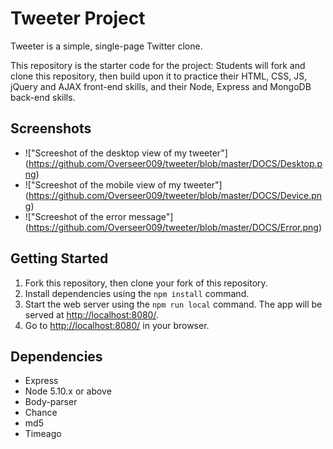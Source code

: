 # Tweeter Project

Tweeter is a simple, single-page Twitter clone.

This repository is the starter code for the project: Students will fork and clone this repository, then build upon it to practice their HTML, CSS, JS, jQuery and AJAX front-end skills, and their Node, Express and MongoDB back-end skills.

## Screenshots

- !["Screeshot of the desktop view of my tweeter"] (https://github.com/Overseer009/tweeter/blob/master/DOCS/Desktop.png)
- !["Screeshot of the mobile view of my tweeter"] (https://github.com/Overseer009/tweeter/blob/master/DOCS/Device.png)
- !["Screeshot of the error message"] (https://github.com/Overseer009/tweeter/blob/master/DOCS/Error.png)

## Getting Started

1. Fork this repository, then clone your fork of this repository.
2. Install dependencies using the `npm install` command.
3. Start the web server using the `npm run local` command. The app will be served at <http://localhost:8080/>.
4. Go to <http://localhost:8080/> in your browser.

## Dependencies

- Express
- Node 5.10.x or above
- Body-parser
- Chance
- md5
- Timeago
